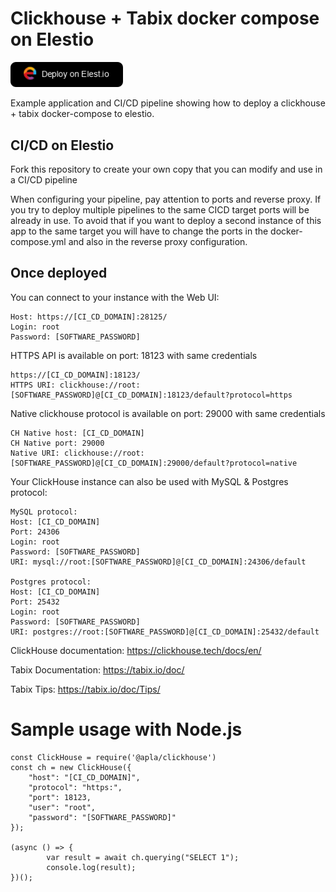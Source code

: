 # Clickhouse + Tabix docker compose on Elestio

<a href="https://dash.elest.io/deploy?source=cicd&social=dockerCompose&url=https://github.com/elestio-examples/clickhouse"><img src="deploy-on-elestio.png" alt="Deploy on Elest.io" width="180px" /></a>

Example application and CI/CD pipeline showing how to deploy a clickhouse + tabix docker-compose to elestio.


## CI/CD on Elestio

Fork this repository to create your own copy that you can modify and use in a CI/CD pipeline

When configuring your pipeline, pay attention to ports and reverse proxy. If you try to deploy multiple pipelines to the same CICD target ports will be already in use. To avoid that if you want to deploy a second instance of this app to the same target you will have to change the ports in the docker-compose.yml and also in the reverse proxy configuration.

## Once deployed

You can connect to your instance with the Web UI:

    Host: https://[CI_CD_DOMAIN]:28125/
    Login: root
    Password: [SOFTWARE_PASSWORD]

HTTPS API is available on port: 18123 with same credentials

    https://[CI_CD_DOMAIN]:18123/
    HTTPS URI: clickhouse://root:[SOFTWARE_PASSWORD]@[CI_CD_DOMAIN]:18123/default?protocol=https

Native clickhouse protocol is available on port: 29000 with same credentials

    CH Native host: [CI_CD_DOMAIN]
    CH Native port: 29000
    Native URI: clickhouse://root:[SOFTWARE_PASSWORD]@[CI_CD_DOMAIN]:29000/default?protocol=native


Your ClickHouse instance can also be used with MySQL & Postgres protocol:

    MySQL protocol:
    Host: [CI_CD_DOMAIN]
    Port: 24306
    Login: root
    Password: [SOFTWARE_PASSWORD]
    URI: mysql://root:[SOFTWARE_PASSWORD]@[CI_CD_DOMAIN]:24306/default

    Postgres protocol:
    Host: [CI_CD_DOMAIN]
    Port: 25432
    Login: root
    Password: [SOFTWARE_PASSWORD]
    URI: postgres://root:[SOFTWARE_PASSWORD]@[CI_CD_DOMAIN]:25432/default


ClickHouse documentation: https://clickhouse.tech/docs/en/

Tabix Documentation: https://tabix.io/doc/

Tabix Tips: https://tabix.io/doc/Tips/




# Sample usage with Node.js

    const ClickHouse = require('@apla/clickhouse')
    const ch = new ClickHouse({
        "host": "[CI_CD_DOMAIN]",
        "protocol": "https:",
        "port": 18123,
        "user": "root",
        "password": "[SOFTWARE_PASSWORD]"
    });

    (async () => {
            var result = await ch.querying("SELECT 1");
            console.log(result);
    })();

